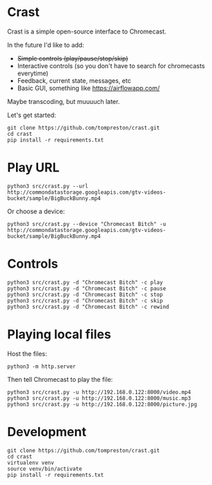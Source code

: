 # Crast
Crast is a simple open-source interface to Chromecast.

In the future I'd like to add:
- ~~Simple controls (play/pause/stop/skip)~~
- Interactive controls (so you don't have to search for chromecasts everytime)
- Feedback, current state, messages, etc
- Basic GUI, something like https://airflowapp.com/

Maybe transcoding, but muuuuch later.

Let's get started:

    git clone https://github.com/tompreston/crast.git
    cd crast
    pip install -r requirements.txt

# Play URL

    python3 src/crast.py --url http://commondatastorage.googleapis.com/gtv-videos-bucket/sample/BigBuckBunny.mp4

Or choose a device:

    python3 src/crast.py --device "Chromecast Bitch" -u http://commondatastorage.googleapis.com/gtv-videos-bucket/sample/BigBuckBunny.mp4

# Controls

    python3 src/crast.py -d "Chromecast Bitch" -c play
    python3 src/crast.py -d "Chromecast Bitch" -c pause
    python3 src/crast.py -d "Chromecast Bitch" -c stop
    python3 src/crast.py -d "Chromecast Bitch" -c skip
    python3 src/crast.py -d "Chromecast Bitch" -c rewind

# Playing local files
Host the files:

    python3 -m http.server

Then tell Chromecast to play the file:

    python3 src/crast.py -u http://192.168.0.122:8000/video.mp4
    python3 src/crast.py -u http://192.168.0.122:8000/music.mp3
    python3 src/crast.py -u http://192.168.0.122:8000/picture.jpg

# Development

    git clone https://github.com/tompreston/crast.git
    cd crast
    virtualenv venv
    source venv/bin/activate
    pip install -r requirements.txt

